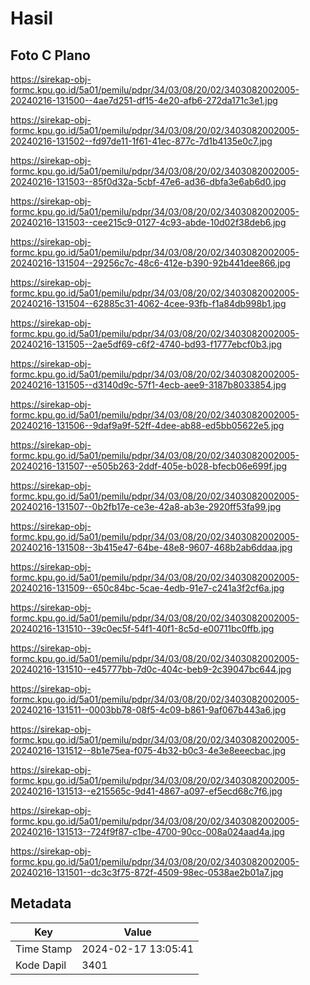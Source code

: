 # Hasil

## Foto C Plano

https://sirekap-obj-formc.kpu.go.id/5a01/pemilu/pdpr/34/03/08/20/02/3403082002005-20240216-131500--4ae7d251-df15-4e20-afb6-272da171c3e1.jpg

https://sirekap-obj-formc.kpu.go.id/5a01/pemilu/pdpr/34/03/08/20/02/3403082002005-20240216-131502--fd97de11-1f61-41ec-877c-7d1b4135e0c7.jpg

https://sirekap-obj-formc.kpu.go.id/5a01/pemilu/pdpr/34/03/08/20/02/3403082002005-20240216-131503--85f0d32a-5cbf-47e6-ad36-dbfa3e6ab6d0.jpg

https://sirekap-obj-formc.kpu.go.id/5a01/pemilu/pdpr/34/03/08/20/02/3403082002005-20240216-131503--cee215c9-0127-4c93-abde-10d02f38deb6.jpg

https://sirekap-obj-formc.kpu.go.id/5a01/pemilu/pdpr/34/03/08/20/02/3403082002005-20240216-131504--29256c7c-48c6-412e-b390-92b441dee866.jpg

https://sirekap-obj-formc.kpu.go.id/5a01/pemilu/pdpr/34/03/08/20/02/3403082002005-20240216-131504--62885c31-4062-4cee-93fb-f1a84db998b1.jpg

https://sirekap-obj-formc.kpu.go.id/5a01/pemilu/pdpr/34/03/08/20/02/3403082002005-20240216-131505--2ae5df69-c6f2-4740-bd93-f1777ebcf0b3.jpg

https://sirekap-obj-formc.kpu.go.id/5a01/pemilu/pdpr/34/03/08/20/02/3403082002005-20240216-131505--d3140d9c-57f1-4ecb-aee9-3187b8033854.jpg

https://sirekap-obj-formc.kpu.go.id/5a01/pemilu/pdpr/34/03/08/20/02/3403082002005-20240216-131506--9daf9a9f-52ff-4dee-ab88-ed5bb05622e5.jpg

https://sirekap-obj-formc.kpu.go.id/5a01/pemilu/pdpr/34/03/08/20/02/3403082002005-20240216-131507--e505b263-2ddf-405e-b028-bfecb06e699f.jpg

https://sirekap-obj-formc.kpu.go.id/5a01/pemilu/pdpr/34/03/08/20/02/3403082002005-20240216-131507--0b2fb17e-ce3e-42a8-ab3e-2920ff53fa99.jpg

https://sirekap-obj-formc.kpu.go.id/5a01/pemilu/pdpr/34/03/08/20/02/3403082002005-20240216-131508--3b415e47-64be-48e8-9607-468b2ab6ddaa.jpg

https://sirekap-obj-formc.kpu.go.id/5a01/pemilu/pdpr/34/03/08/20/02/3403082002005-20240216-131509--650c84bc-5cae-4edb-91e7-c241a3f2cf6a.jpg

https://sirekap-obj-formc.kpu.go.id/5a01/pemilu/pdpr/34/03/08/20/02/3403082002005-20240216-131510--39c0ec5f-54f1-40f1-8c5d-e00711bc0ffb.jpg

https://sirekap-obj-formc.kpu.go.id/5a01/pemilu/pdpr/34/03/08/20/02/3403082002005-20240216-131510--e45777bb-7d0c-404c-beb9-2c39047bc644.jpg

https://sirekap-obj-formc.kpu.go.id/5a01/pemilu/pdpr/34/03/08/20/02/3403082002005-20240216-131511--0003bb78-08f5-4c09-b861-9af067b443a6.jpg

https://sirekap-obj-formc.kpu.go.id/5a01/pemilu/pdpr/34/03/08/20/02/3403082002005-20240216-131512--8b1e75ea-f075-4b32-b0c3-4e3e8eeecbac.jpg

https://sirekap-obj-formc.kpu.go.id/5a01/pemilu/pdpr/34/03/08/20/02/3403082002005-20240216-131513--e215565c-9d41-4867-a097-ef5ecd68c7f6.jpg

https://sirekap-obj-formc.kpu.go.id/5a01/pemilu/pdpr/34/03/08/20/02/3403082002005-20240216-131513--724f9f87-c1be-4700-90cc-008a024aad4a.jpg

https://sirekap-obj-formc.kpu.go.id/5a01/pemilu/pdpr/34/03/08/20/02/3403082002005-20240216-131501--dc3c3f75-872f-4509-98ec-0538ae2b01a7.jpg


## Metadata

| Key        | Value               |
| ---------- | ------------------- |
| Time Stamp | 2024-02-17 13:05:41 |
| Kode Dapil | 3401                |



